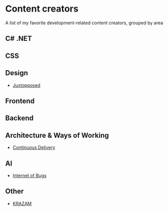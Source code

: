 # Content creators
A list of my favorite development-related content creators, grouped by area

## C# .NET

## CSS

## Design
- [Juxtopposed](https://www.youtube.com/@juxtopposed)

## Frontend

## Backend

## Architecture & Ways of Working
- [Continuous Delivery](https://www.youtube.com/@ContinuousDelivery)

## AI
- [Internet of Bugs](https://www.youtube.com/@InternetOfBugs)

## Other
- [KRAZAM](https://www.youtube.com/@KRAZAM)

